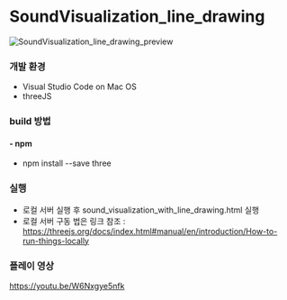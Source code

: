 # SoundVisualization_line_drawing

![SoundVisualization_line_drawing_preview](https://i.imgur.com/qpmiQS6.jpg)

### 개발 환경
* Visual Studio Code on Mac OS
* threeJS

### build 방법
#### - npm
* npm install --save three

### 실행
 * 로컬 서버 실행 후 sound_visualization_with_line_drawing.html 실행
 * 로컬 서버 구동 법은 링크 참조 : https://threejs.org/docs/index.html#manual/en/introduction/How-to-run-things-locally

### 플레이 영상
https://youtu.be/W6Nxgye5nfk
